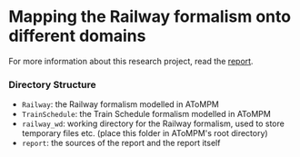 # Mapping the Railway formalism onto different domains

For more information about this research project, read the [report](report/report.pdf).

### Directory Structure

- `Railway`: the Railway formalism modelled in AToMPM
- `TrainSchedule`: the Train Schedule formalism modelled in AToMPM
- `railway_wd`: working directory for the Railway formalism, used to store temporary files etc. (place this folder in AToMPM's root directory)
- `report`: the sources of the report and the report itself
